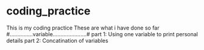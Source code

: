 # coding_practice
This is my coding practice
These are what i have done so far
#...............variable......................#
 part 1: Using one variable to print personal details
 part 2: Concatination of variables
